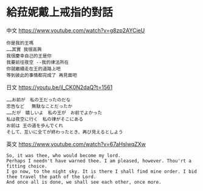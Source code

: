 # 給菈妮戴上戒指的對話
中文
https://www.youtube.com/watch?v=g8zp2AYCieU
```
你是我的王嗎
……其實 我很高興 
我很慶幸自己的王是你
我要前往夜空 --我的律法所在
你就繼續走在王的道路上吧
等到彼此的事情都完成了 再見面吧
```
日文
https://youtu.be/jl_CK0N2daQ?t=1561
```
……お前が　私の王だったのだな
忠告など 　無駄なことだったか
……だが　嬉しいよ　私の王が　お前でよかった
私は夜空に行く　私の律がそこにある
お前は 王の道を歩んでくれ
そして、互いに全てが終わったとき、再び見えるとしよう
```

英文
https://www.youtube.com/watch?v=67aHslwqZXw
```
So, it was thee, who would become my lord. 
Perhaps I needn't have warned thee. I am pleased, however. Thou'rt a fitting choice. 
I go now, to the night sky. It is there I shall find mine order. I bid thee travel the path of the Lord. 
And once all is done, we shall see each other, once more.

```

